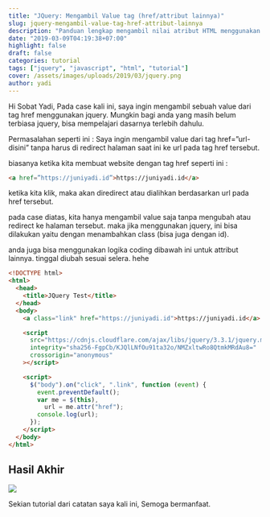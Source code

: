 ```yaml
---
title: "JQuery: Mengambil Value tag (href/attribut lainnya)"
slug: jquery-mengambil-value-tag-href-attribut-lainnya
description: "Panduan lengkap mengambil nilai atribut HTML menggunakan jQuery tanpa redirect, dengan contoh kasus praktis dan kode sampel."
date: "2019-03-09T04:19:38+07:00"
highlight: false
draft: false
categories: tutorial
tags: ["jquery", "javascript", "html", "tutorial"]
cover: /assets/images/uploads/2019/03/jquery.png
author: yadi
---
```


Hi Sobat Yadi, Pada case kali ini, saya ingin mengambil sebuah value dari tag href menggunakan jquery. Mungkin bagi anda yang masih belum terbiasa jquery, bisa mempelajari dasarnya terlebih dahulu.

Permasalahan seperti ini :
Saya ingin mengambil value dari tag href=”url-disini” tanpa harus di redirect halaman saat ini ke url pada tag href tersebut.

biasanya ketika kita membuat website dengan tag href seperti ini :

```html
<a href=”https://juniyadi.id”>https://juniyadi.id</a>
```

ketika kita klik, maka akan diredirect atau dialihkan berdasarkan url pada href tersebut.

pada case diatas, kita hanya mengambil value saja tanpa mengubah atau redirect ke halaman tersebut. maka jika menggunakan jquery, ini bisa dilakukan yaitu dengan menambahkan class (bisa juga dengan id).

anda juga bisa menggunakan logika coding dibawah ini untuk attribut lainnya. tinggal diubah sesuai selera. hehe

```html
<!DOCTYPE html>
<html>
  <head>
    <title>JQuery Test</title>
  </head>
  <body>
    <a class="link" href="https://juniyadi.id">https://juniyadi.id</a>

    <script
      src="https://cdnjs.cloudflare.com/ajax/libs/jquery/3.3.1/jquery.min.js"
      integrity="sha256-FgpCb/KJQlLNfOu91ta32o/NMZxltwRo8QtmkMRdAu8="
      crossorigin="anonymous"
    ></script>

    <script>
      $("body").on("click", ".link", function (event) {
        event.preventDefault();
        var me = $(this),
          url = me.attr("href");
        console.log(url);
      });
    </script>
  </body>
</html>
```

## Hasil Akhir

![](/assets/images/uploads/2019/03/Selection_00938.png?w=610&ssl=1)

Sekian tutorial dari catatan saya kali ini, Semoga bermanfaat.
